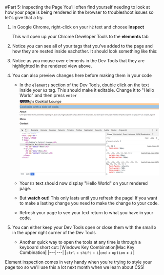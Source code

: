 #Part 5: Inspecting the Page
You'll often find yourself needing to look at how your page is being rendered in the browser to troubleshoot issues so let's give that a try.

1. In Google Chrome, right-click on your `h2` text and choose **Inspect**

    This will open up your Chrome Developer Tools to the **elements** tab
    
2. Notice you can see all of your tags that you've added to the page and how they are nested inside eachother. It should look something like this:


3. Notice as you mouse over elements in the Dev Tools that they are highlighted in the rendered view above.

4. You can also preview changes here before making them in your code
    * In the `elements` section of the Dev Tools, double click on the text inside your `h2` tag. This should make it editable. Change it to "Hello World" and then press `enter` 
![](/assets/devToolEdit.png)

    * Your `h2` text should now display "Hello World" on your rendered page.
    
    * But **watch out**! This only lasts until you refresh the page! If you want to make a lasting change you need to make the change to your code.

    * Refresh your page to see your text return to what you have in your code.
    
5. You can either keep your Dev Tools open or close them with the small x in the upper right corner of the Dev Tools

    * Another quick way to open the tools at any time is through a keyboard short cut:
|Windows Key Combination|Mac Key Combination|
|---|---|
|`ctrl` + `shift` + `i`|`cmd` + `option` + `i`|

Element inspection comes in very handy when you're trying to style your page too so we'll use this a lot next month when we learn about CSS!
